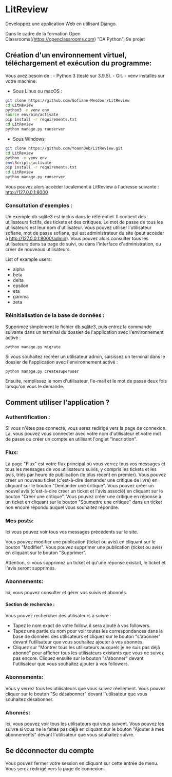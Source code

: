 # LitReview

Développez une application Web en utilisant Django.

Dans le cadre de la formation Open Classrooms(/https://openclassrooms.com) "DA Python", 9e projet
## Création d'un environnement virtuel, téléchargement et exécution du programme:

Vous avez besoin de : 
                    - Python 3 (testé sur 3.9.5).
                    - Git.
                    - venv installés sur votre machine.

* Sous Linux ou macOS :
```bash
git clone https://github.com/Sofiane-Mesdour/LitReview
cd LitReview
python3 -m venv env
source env/bin/activate
pip install -r requirements.txt
cd LitReview
python manage.py runserver
```

* Sous Windows:
```bash
git clone https://github.com/YoannDeb/LitReview.git
cd LitReview
python -m venv env
env\Scripts\activate
pip install -r requirements.txt
cd LitReview
python manage.py runserver
```

Vous pouvez alors accéder localement à LitReview à l'adresse suivante : http://127.0.0.1:8000


### Consultation d'exemples :

Un exemple db.sqlite3 est inclus dans le référentiel.
Il contient des utilisateurs fictifs, des tickets et des critiques.
Le mot de passe de tous les utilisateurs est leur nom d'utilisateur.
Vous pouvez utiliser l'utilisateur sofiane, mot de passe sofiane, qui est administrateur du site (peut accéder à http://127.0.0.1:8000/admin).
Vous pouvez alors consulter tous les utilisateurs dans sa page de suivi, ou dans l'interface d'administration, ou créer de nouveaux utilisateurs.

List of example users:

* alpha				
* beta				
* delta				
* epsilon				
* eta				
* gamma				
* zeta

### Réinitialisation de la base de données :

Supprimez simplement le fichier db.sqlite3, puis entrez la commande suivante dans un terminal du dossier de l'application avec l'environnement activé :

```
python manage.py migrate
```


Si vous souhaitez recréer un utilisateur admin, saisissez un terminal dans le dossier de l'application avec l'environnement activé :

```
python manage.py createsuperuser 
```

Ensuite, remplissez le nom d'utilisateur, l'e-mail et le mot de passe deux fois lorsqu'on vous le demande.

## Comment utiliser l'application ?

### Authentification :

Si vous n'êtes pas connecté, vous serez redirigé vers la page de connexion.
Là, vous pouvez vous connecter avec votre nom d'utilisateur et votre mot de passe ou créer un compte en utilisant l'onglet "inscription".

### Flux:

La page "Flux" est votre flux principal où vous verrez tous vos messages et tous les messages de vos utilisateurs suivis, y compris les tickets et les avis, triés par heure de publication (le plus récent en premier).
Vous pouvez créer un nouveau ticket 
        (c'est-à-dire demander une critique de livre) en cliquant sur le bouton "Demander une critique".
Vous pouvez créer un nouvel avis 
        (c'est-à-dire créer un ticket et l'avis associé) en cliquant sur le bouton "Créer une critique".
Vous pouvez créer une critique en réponse à un ticket en cliquant sur le bouton "Soumettre une critique" dans un ticket non encore répondu auquel vous souhaitez répondre.

### Mes posts:

Ici vous pouvez voir tous vos messages précédents sur le site.

Vous pouvez modifier une publication (ticket ou avis) en cliquant sur le bouton "Modifier".
Vous pouvez supprimer une publication (ticket ou avis) en cliquant sur le bouton "Supprimer".

Attention, si vous supprimez un ticket et qu'une réponse existait, le ticket et l'avis seront supprimés.

### Abonnements:

Ici, vous pouvez consulter et gérer vos suivis et abonnés.

#### Section de recherche :

Vous pouvez rechercher des utilisateurs à suivre :
* Tapez le nom exact de votre follow, il sera ajouté à vos followers.
* Tapez une partie du nom pour voir toutes les correspondances dans la base de données des utilisateurs et cliquez sur le bouton "s'abonner" devant l'utilisateur que vous souhaitez ajouter à vos abonnés.
* Cliquez sur "Montrer tous les utilisateurs auxquels je ne suis pas déjà abonné" pour afficher tous les utilisateurs existants que vous ne suivez pas encore. Cliquez ensuite sur le bouton "s'abonner" devant l'utilisateur que vous souhaitez ajouter à vos followers.


### Abonnements:

Vous y verrez tous les utilisateurs que vous suivez réellement.
Vous pouvez cliquer sur le bouton "Se désabonner" devant l'utilisateur que vous souhaitez désabonner.

### Abonnés:

Ici, vous pouvez voir tous les utilisateurs qui vous suivent.
Vous pouvez les suivre si vous ne le faites pas déjà en cliquant sur le bouton "Ajouter à mes abonnements" devant l'utilisateur que vous souhaitez suivre.

## Se déconnecter du compte

Vous pouvez fermer votre session en cliquant sur cette entrée de menu.
Vous serez redirigé vers la page de connexion.
